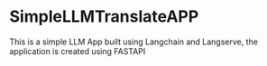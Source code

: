 # SimpleLLMTranslateAPP
This is a simple LLM App built using Langchain and Langserve, the application is created using FASTAPI
